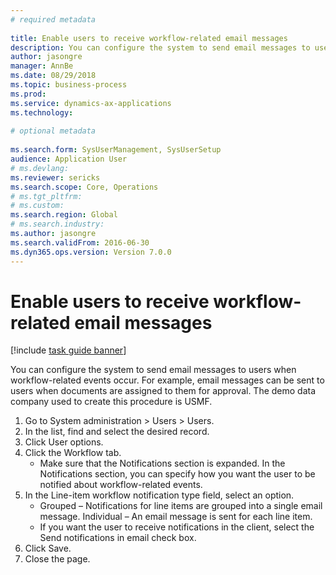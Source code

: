 ```yaml
--- 
# required metadata 
 
title: Enable users to receive workflow-related email messages
description: You can configure the system to send email messages to users when workflow-related events occur. 
author: jasongre
manager: AnnBe 
ms.date: 08/29/2018
ms.topic: business-process 
ms.prod:  
ms.service: dynamics-ax-applications 
ms.technology:  
 
# optional metadata 
 
ms.search.form: SysUserManagement, SysUserSetup   
audience: Application User 
# ms.devlang:  
ms.reviewer: sericks
ms.search.scope: Core, Operations 
# ms.tgt_pltfrm:  
# ms.custom:  
ms.search.region: Global
# ms.search.industry: 
ms.author: jasongre
ms.search.validFrom: 2016-06-30 
ms.dyn365.ops.version: Version 7.0.0 
---
```

# Enable users to receive workflow-related email messages

[!include [task guide banner](../../includes/task-guide-banner.md)]

You can configure the system to send email messages to users when workflow-related events occur. For example, email messages can be sent to users when documents are assigned to them for approval. The demo data company used to create this procedure is USMF.

1. Go to System administration > Users > Users.
2. In the list, find and select the desired record.
3. Click User options.
4. Click the Workflow tab.
    * Make sure that the Notifications section is expanded.     In the Notifications section, you can specify how you want the user to be notified about workflow-related events.  
5. In the Line-item workflow notification type field, select an option.
    * Grouped – Notifications for line items are grouped into a single email message.    Individual – An email message is sent for each line item.  
    * If you want the user to receive notifications in the client, select the Send notifications in email check box.  
6. Click Save.
7. Close the page.

